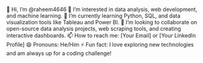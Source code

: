 👋 Hi, I’m @raheem4646
👀 I’m interested in data analysis, web development, and machine learning.
🌱 I’m currently learning Python, SQL, and data visualization tools like Tableau and Power BI.
💞️ I’m looking to collaborate on open-source data analysis projects, web scraping tools, and creating interactive dashboards.
📫 How to reach me: [Your Email] or [Your LinkedIn Profile]
😄 Pronouns: He/Him
⚡ Fun fact: I love exploring new technologies and am always up for a coding challenge!
<!---
raheem4646/raheem4646 is a ✨ special ✨ repository because its `README.md` (this file) appears on your GitHub profile.
You can click the Preview link to take a look at your changes.
--->

